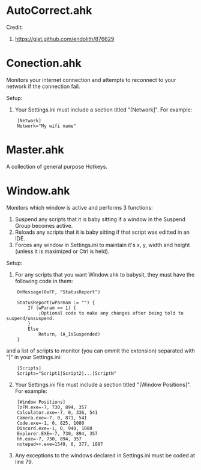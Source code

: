 # AutoCorrect.ahk
Credit:
1. https://gist.github.com/endolith/876629

# Conection.ahk
Monitors your internet connection and attempts to reconnect to your network if the connection fail.

Setup:
1. Your Settings.ini must include a section titled "[Network]". For example:
```
    [Network]
    Network="My wifi name"
```

# Master.ahk
A collection of general purpose Hotkeys.

# Window.ahk
Monitors which window is active and performs 3 functions:

1. Suspend any scripts that it is baby sitting if a window in the Suspend Group becomes active.
2. Reloads any scripts that it is baby sitting if that script was editted in an IDE.
3. Forces any window in Settings.ini to maintain it's x, y, width and height (unless it is maximized or Ctrl is held).

Setup:
1. For any scripts that you want Window.ahk to babysit, they must have the following code in them:
```　
    OnMessage(0xFF, "StatusReport")
    
    StatusReport(wParmam := "") {
        If (wParam == 1) {
            ;Optional code to make any changes after being told to suspend/unsuspend.
        }
        Else
            Return, (A_IsSuspended)
    }
```
   and a list of scripts to monitor (you can ommit the extension) separated with "|" in your Settings.ini:
```
    [Scripts]
    Scripts="Script1|Script2|...|ScriptN"
```
2. Your Settings.ini file must include a section titled "[Window Positions]". For example:
```
    [Window Positions]
    7zFM.exe=-7, 730, 894, 357
    Calculator.exe=-7, 0, 336, 541
    Camera.exe=-7, 0, 871, 541
    Code.exe=-1, 0, 825, 1080
    Discord.exe=-1, 0, 940, 1080
    Explorer.EXE=-7, 730, 894, 357
    hh.exe=-7, 730, 894, 357
    notepad++.exe=1549, 0, 377, 1087
```
3. Any exceptions to the windows declared in Settings.ini must be coded at line 79.
